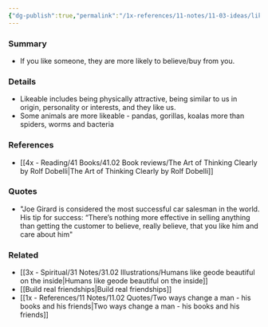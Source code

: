 ```yaml
---
{"dg-publish":true,"permalink":"/1x-references/11-notes/11-03-ideas/liking-bias/","title":"Liking bias","noteIcon":""}
---
```



### Summary
- If you like someone, they are more likely to believe/buy from you.

### Details
- Likeable includes being physically attractive, being similar to us in origin, personality or interests, and they like us.
- Some animals are more likeable - pandas, gorillas, koalas more than spiders, worms and bacteria

### References
- [[4x - Reading/41 Books/41.02 Book reviews/The Art of Thinking Clearly by Rolf Dobelli\|The Art of Thinking Clearly by Rolf Dobelli]]

### Quotes
- "Joe Girard is considered the most successful car salesman in the world. His tip for success: “There’s nothing more effective in selling anything than getting the customer to believe, really believe, that you like him and care about him"

### Related
- [[3x - Spiritual/31 Notes/31.02 Illustrations/Humans like geode beautiful on the inside\|Humans like geode beautiful on the inside]]
- [[Build real friendships\|Build real friendships]]
- [[1x - References/11 Notes/11.02 Quotes/Two ways change a man - his books and his friends\|Two ways change a man - his books and his friends]]
